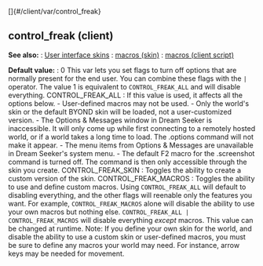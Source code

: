 []{#/client/var/control_freak}
  ## control_freak (client)
  **See also:**
  :   [User interface skins](ref/%7Bskin%7D)
  :   [macros (skin)](ref/%7Bskin%7D/macros)
  :   [macros (client script)](ref/client/var/script/macro)
  <!-- -->
  **Default value:**
  :   0
  This var lets you set flags to turn off options that are normally
  present for the end user. You can combine these flags with the `|`
  operator. The value 1 is equivalent to `CONTROL_FREAK_ALL` and will
  disable everything.
  CONTROL_FREAK_ALL
  :   If this value is used, it affects all the options below.
      -   User-defined macros may not be used.
      -   Only the world\'s skin or the default BYOND skin will be loaded,
          not a user-customized version.
      -   The Options & Messages window in Dream Seeker is inaccessible.
          It will only come up while first connecting to a remotely hosted
          world, or if a world takes a long time to load. The .options
          command will not make it appear.
      -   The menu items from Options & Messages are unavailable in Dream
          Seeker\'s system menu.
      -   The default F2 macro for the .screenshot command is turned off.
          The command is then only accessible through the skin you create.
  CONTROL_FREAK_SKIN
  :   Toggles the ability to create a custom version of the skin.
  CONTROL_FREAK_MACROS
  :   Toggles the ability to use and define custom macros.
  Using `CONTROL_FREAK_ALL` will default to disabling everything, and the
  other flags will reenable only the features you want. For example,
  `CONTROL_FREAK_MACROS` alone will disable the ability to use your own
  macros but nothing else. `CONTROL_FREAK_ALL | CONTROL_FREAK_MACROS` will
  disable everything *except* macros.
  This value can be changed at runtime.
  Note: If you define your own skin for the world, and disable the ability
  to use a custom skin or user-defined macros, you must be sure to define
  any macros your world may need. For instance, arrow keys may be needed
  for movement.